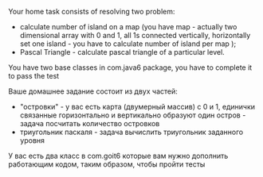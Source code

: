 Your home task consists of resolving two problem:
 - calculate number of island on a map (you have map - actually two dimensional array with 0 and 1,
    all 1s connected vertically, horizontally set one island - you have to calculate number of island per map );
 - Pascal Triangle  - calculate pascal triangle of a particular level.

You have two base classes in com.java6 package, you have to complete it to pass the test


Ваше домашнее задание состоит из двух частей:
- "островки" - у вас есть карта (двумерный массив) с 0 и 1, единички связанные горизонтально
    и вертикально образуют один остров - задача посчитать количество островков
-  триугольник паскаля - задача вычислить триугольник заданного уровня

У вас есть два класс в com.goit6 которые вам нужно дополнить работающим кодом, таким образом, чтобы пройти тесты
